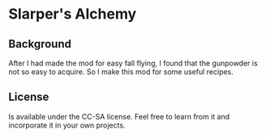 # Slarper's Alchemy

## Background

After I had made the mod for easy fall flying, I found that the gunpowder is not so easy to acquire. So I make this mod for some useful recipes.

## License

Is available under the CC-SA license. Feel free to learn from it and incorporate it in your own projects.
